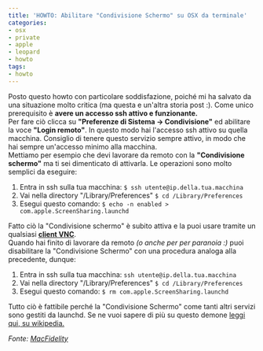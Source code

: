 ```yaml
---
title: 'HOWTO: Abilitare "Condivisione Schermo" su OSX da terminale'
categories:
- osx
- private
- apple
- leopard
- howto
tags:
- howto
---
```

Posto questo howto con particolare soddisfazione, poiché mi ha salvato da una
situazione molto critica (ma questa e un'altra storia post :). Come unico
prerequisito è **avere un accesso ssh attivo e funzionante.**  
Per fare ciò clicca su **"Preferenze di Sistema -> Condivisione"** ed
abilitare la voce **"Login remoto"**. In questo modo hai l'accesso ssh attivo
su quella macchina. Consiglio di tenere questo servizio sempre attivo, in modo
che hai sempre un'accesso minimo alla macchina.  
Mettiamo per esempio che devi lavorare da remoto con la **"Condivisione
schermo"** ma ti sei dimenticato di attivarla. Le operazioni sono molto
semplici da eseguire:

  1. Entra in ssh sulla tua macchina: `$ ssh utente@ip.della.tua.macchina`
  2. Vai nella directory "/Library/Preferences" `$ cd /Library/Preferences`
  3. Esegui questo comando: `$ echo -n enabled > com.apple.ScreenSharing.launchd`

Fatto ciò la "Condivisione schermo" è subito attiva e la puoi usare tramite un
qualsiasi [**client VNC**](http://it.wikipedia.org/wiki/Virtual_Network_Computing).  
Quando hai finito di lavorare da remoto _(o anche per per paranoia :)_ puoi
disabilitare la "Condivisione Schermo" con una procedura analoga alla
precedente, dunque:

  1. Entra in ssh sulla tua macchina: `ssh utente@ip.della.tua.macchina`
  2. Vai nella directory "/Library/Preferences" `$ cd /Library/Preferences`
  3. Esegui questo comando: `$ rm com.apple.ScreenSharing.launchd`

Tutto ciò è fattibile perché la "Condivisione Schermo" come tanti altri
servizi sono gestiti da launchd. Se ne vuoi sapere di più su questo demone
[leggi qui, su wikipedia.](http://it.wikipedia.org/wiki/Launchd)

_Fonte: [MacFidelity](http://macfidelity.de/2008/03/27/105-start-screen-sharing-remotely-in-terminal/)_